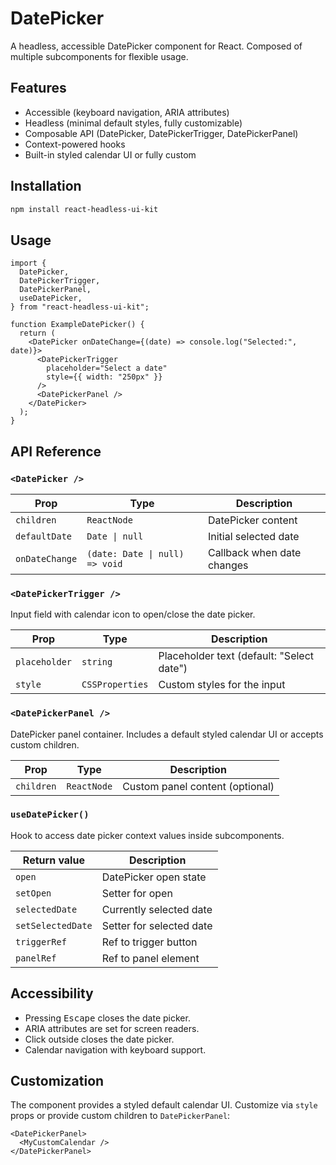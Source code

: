 # DatePicker

A headless, accessible DatePicker component for React. Composed of multiple subcomponents for flexible usage.

## Features

- Accessible (keyboard navigation, ARIA attributes)
- Headless (minimal default styles, fully customizable)
- Composable API (DatePicker, DatePickerTrigger, DatePickerPanel)
- Context-powered hooks
- Built-in styled calendar UI or fully custom

## Installation

```bash
npm install react-headless-ui-kit
```

## Usage

```tsx
import {
  DatePicker,
  DatePickerTrigger,
  DatePickerPanel,
  useDatePicker,
} from "react-headless-ui-kit";

function ExampleDatePicker() {
  return (
    <DatePicker onDateChange={(date) => console.log("Selected:", date)}>
      <DatePickerTrigger
        placeholder="Select a date"
        style={{ width: "250px" }}
      />
      <DatePickerPanel />
    </DatePicker>
  );
}
```

## API Reference

### `<DatePicker />`

| Prop           | Type                          | Description                       |
|----------------|-------------------------------|-----------------------------------|
| `children`     | `ReactNode`                   | DatePicker content                |
| `defaultDate`  | `Date \| null`                | Initial selected date             |
| `onDateChange` | `(date: Date \| null) => void`| Callback when date changes        |

### `<DatePickerTrigger />`

Input field with calendar icon to open/close the date picker.

| Prop          | Type         | Description                       |
|---------------|--------------|-----------------------------------|
| `placeholder` | `string`     | Placeholder text (default: "Select date") |
| `style`       | `CSSProperties` | Custom styles for the input    |

### `<DatePickerPanel />`

DatePicker panel container. Includes a default styled calendar UI or accepts custom children.

| Prop      | Type         | Description                       |
|-----------|--------------|-----------------------------------|
| `children`| `ReactNode`  | Custom panel content (optional)   |

### `useDatePicker()`

Hook to access date picker context values inside subcomponents.

| Return value    | Description              |
|-----------------|--------------------------|
| `open`          | DatePicker open state    |
| `setOpen`       | Setter for open          |
| `selectedDate`  | Currently selected date  |
| `setSelectedDate` | Setter for selected date |
| `triggerRef`    | Ref to trigger button    |
| `panelRef`      | Ref to panel element     |

## Accessibility

- Pressing <kbd>Escape</kbd> closes the date picker.
- ARIA attributes are set for screen readers.
- Click outside closes the date picker.
- Calendar navigation with keyboard support.

## Customization

The component provides a styled default calendar UI. Customize via `style` props or provide custom children to `DatePickerPanel`:

```tsx
<DatePickerPanel>
  <MyCustomCalendar />
</DatePickerPanel>
```
